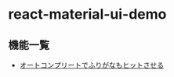 # react-material-ui-demo

## 機能一覧
- [オートコンプリートでふりがなもヒットさせる](https://ssakihara.github.io/react-material-ui-demo/autocomplete/)

